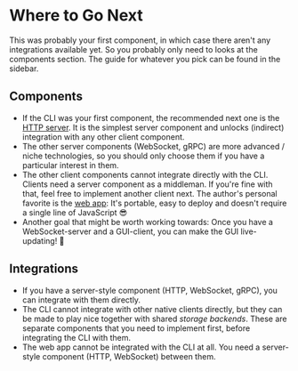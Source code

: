 # Where to Go Next

This was probably your first component, in which case there aren't any integrations available yet.
So you probably only need to looks at the components section.
The guide for whatever you pick can be found in the sidebar.

## Components

- If the CLI was your first component, the recommended next one is the [HTTP server](components/http.md).
  It is the simplest server component and unlocks (indirect) integration with any other client component.
- The other server components (WebSocket, gRPC) are more advanced / niche technologies, so you should only choose them if you have a particular interest in them.
- The other client components cannot integrate directly with the CLI.
  Clients need a server component as a middleman.
  If you're fine with that, feel free to implement another client next.
  The author's personal favorite is the [web app](components/web_app.md):
  It's portable, easy to deploy and doesn't require a single line of JavaScript 😎
- Another goal that might be worth working towards:
  Once you have a WebSocket-server and a GUI-client, you can make the GUI live-updating! 🤯

## Integrations

- If you have a server-style component (HTTP, WebSocket, gRPC), you can integrate with them directly.
- The CLI cannot integrate with other native clients directly, but they can be made to play nice together with shared _storage backends_.
  These are separate components that you need to implement first, before integrating the CLI with them.
- The web app cannot be integrated with the CLI at all.
  You need a server-style component (HTTP, WebSocket) between them.
